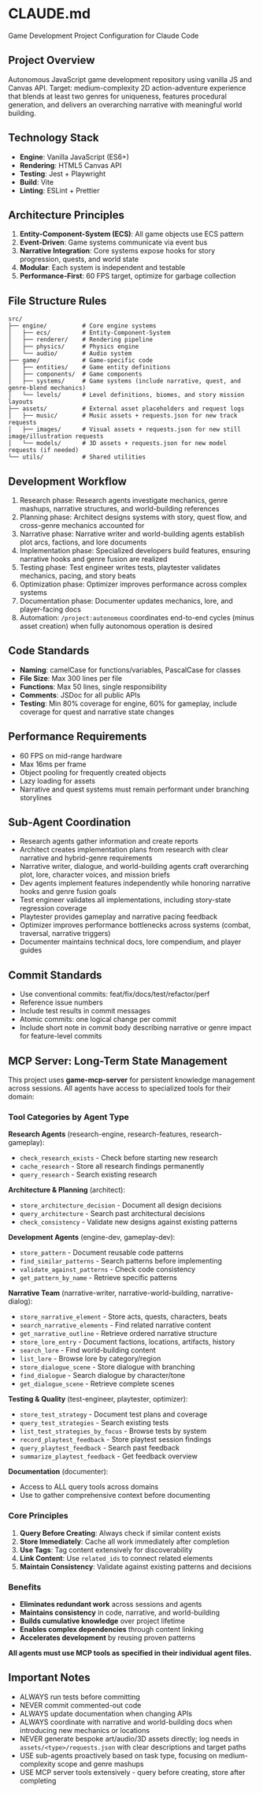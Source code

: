 # CLAUDE.md
Game Development Project Configuration for Claude Code

## Project Overview
Autonomous JavaScript game development repository using vanilla JS and Canvas API.
Target: medium-complexity 2D action-adventure experience that blends at least two genres for uniqueness, features procedural generation, and delivers an overarching narrative with meaningful world building.

## Technology Stack
- **Engine**: Vanilla JavaScript (ES6+)
- **Rendering**: HTML5 Canvas API
- **Testing**: Jest + Playwright
- **Build**: Vite
- **Linting**: ESLint + Prettier

## Architecture Principles
1. **Entity-Component-System (ECS)**: All game objects use ECS pattern
2. **Event-Driven**: Game systems communicate via event bus
3. **Narrative Integration**: Core systems expose hooks for story progression, quests, and world state
4. **Modular**: Each system is independent and testable
5. **Performance-First**: 60 FPS target, optimize for garbage collection

## File Structure Rules
````
src/
├── engine/          # Core engine systems
│   ├── ecs/         # Entity-Component-System
│   ├── renderer/    # Rendering pipeline
│   ├── physics/     # Physics engine
│   └── audio/       # Audio system
├── game/            # Game-specific code
│   ├── entities/    # Game entity definitions
│   ├── components/  # Game components
│   ├── systems/     # Game systems (include narrative, quest, and genre-blend mechanics)
│   └── levels/      # Level definitions, biomes, and story mission layouts
├── assets/          # External asset placeholders and request logs
│   ├── music/       # Music assets + requests.json for new track requests
│   ├── images/      # Visual assets + requests.json for new still image/illustration requests
│   └── models/      # 3D assets + requests.json for new model requests (if needed)
└── utils/           # Shared utilities
````

## Development Workflow
1. Research phase: Research agents investigate mechanics, genre mashups, narrative structures, and world-building references
2. Planning phase: Architect designs systems with story, quest flow, and cross-genre mechanics accounted for
3. Narrative phase: Narrative writer and world-building agents establish plot arcs, factions, and lore documents
4. Implementation phase: Specialized developers build features, ensuring narrative hooks and genre fusion are realized
5. Testing phase: Test engineer writes tests, playtester validates mechanics, pacing, and story beats
6. Optimization phase: Optimizer improves performance across complex systems
7. Documentation phase: Documenter updates mechanics, lore, and player-facing docs
8. Automation: `/project:autonomous` coordinates end-to-end cycles (minus asset creation) when fully autonomous operation is desired

## Code Standards
- **Naming**: camelCase for functions/variables, PascalCase for classes
- **File Size**: Max 300 lines per file
- **Functions**: Max 50 lines, single responsibility
- **Comments**: JSDoc for all public APIs
- **Testing**: Min 80% coverage for engine, 60% for gameplay, include coverage for quest and narrative state changes

## Performance Requirements
- 60 FPS on mid-range hardware
- Max 16ms per frame
- Object pooling for frequently created objects
- Lazy loading for assets
- Narrative and quest systems must remain performant under branching storylines

## Sub-Agent Coordination
- Research agents gather information and create reports
- Architect creates implementation plans from research with clear narrative and hybrid-genre requirements
- Narrative writer, dialogue, and world-building agents craft overarching plot, lore, character voices, and mission briefs
- Dev agents implement features independently while honoring narrative hooks and genre fusion goals
- Test engineer validates all implementations, including story-state regression coverage
- Playtester provides gameplay and narrative pacing feedback
- Optimizer improves performance bottlenecks across systems (combat, traversal, narrative triggers)
- Documenter maintains technical docs, lore compendium, and player guides

## Commit Standards
- Use conventional commits: feat/fix/docs/test/refactor/perf
- Reference issue numbers
- Include test results in commit messages
- Atomic commits: one logical change per commit
- Include short note in commit body describing narrative or genre impact for feature-level commits

## MCP Server: Long-Term State Management

This project uses **game-mcp-server** for persistent knowledge management across sessions. All agents have access to specialized tools for their domain:

### Tool Categories by Agent Type

**Research Agents** (research-engine, research-features, research-gameplay):
- `check_research_exists` - Check before starting new research
- `cache_research` - Store all research findings permanently
- `query_research` - Search existing research

**Architecture & Planning** (architect):
- `store_architecture_decision` - Document all design decisions
- `query_architecture` - Search past architectural decisions
- `check_consistency` - Validate new designs against existing patterns

**Development Agents** (engine-dev, gameplay-dev):
- `store_pattern` - Document reusable code patterns
- `find_similar_patterns` - Search patterns before implementing
- `validate_against_patterns` - Check code consistency
- `get_pattern_by_name` - Retrieve specific patterns

**Narrative Team** (narrative-writer, narrative-world-building, narrative-dialog):
- `store_narrative_element` - Store acts, quests, characters, beats
- `search_narrative_elements` - Find related narrative content
- `get_narrative_outline` - Retrieve ordered narrative structure
- `store_lore_entry` - Document factions, locations, artifacts, history
- `search_lore` - Find world-building content
- `list_lore` - Browse lore by category/region
- `store_dialogue_scene` - Store dialogue with branching
- `find_dialogue` - Search dialogue by character/tone
- `get_dialogue_scene` - Retrieve complete scenes

**Testing & Quality** (test-engineer, playtester, optimizer):
- `store_test_strategy` - Document test plans and coverage
- `query_test_strategies` - Search existing tests
- `list_test_strategies_by_focus` - Browse tests by system
- `record_playtest_feedback` - Store playtest session findings
- `query_playtest_feedback` - Search past feedback
- `summarize_playtest_feedback` - Get feedback overview

**Documentation** (documenter):
- Access to ALL query tools across domains
- Use to gather comprehensive context before documenting

### Core Principles

1. **Query Before Creating**: Always check if similar content exists
2. **Store Immediately**: Cache all work immediately after completion
3. **Use Tags**: Tag content extensively for discoverability
4. **Link Content**: Use `related_ids` to connect related elements
5. **Maintain Consistency**: Validate against existing patterns and decisions

### Benefits

- **Eliminates redundant work** across sessions and agents
- **Maintains consistency** in code, narrative, and world-building
- **Builds cumulative knowledge** over project lifetime
- **Enables complex dependencies** through content linking
- **Accelerates development** by reusing proven patterns

**All agents must use MCP tools as specified in their individual agent files.**

## Important Notes
- ALWAYS run tests before committing
- NEVER commit commented-out code
- ALWAYS update documentation when changing APIs
- ALWAYS coordinate with narrative and world-building docs when introducing new mechanics or locations
- NEVER generate bespoke art/audio/3D assets directly; log needs in `assets/<type>/requests.json` with clear descriptions and target paths
- USE sub-agents proactively based on task type, focusing on medium-complexity scope and genre mashups
- USE MCP server tools extensively - query before creating, store after completing
